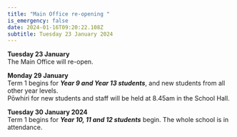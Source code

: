 ```yaml
---
title: "Main Office re-opening "
is_emergency: false
date: 2024-01-16T09:20:22.108Z
subtitle: Tuesday 23 January 2024
---
```

**Tuesday 23 January**  
The Main Office will re-open.

**Monday 29 January**  
Term 1 begins for ***Year 9 and Year 13 students***, and new students from all other year levels.  
Pōwhiri for new students and staff will be held at 8.45am in the School Hall.

**Tuesday 30 January 2024**  
Term 1 begins for ***Year 10, 11 and 12 students*** begin. The whole school is in attendance.

